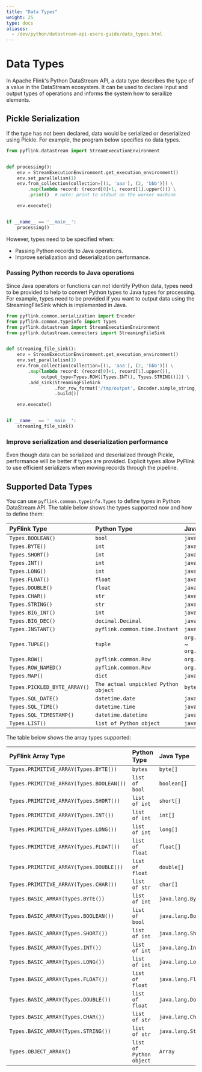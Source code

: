 ```yaml
---
title: "Data Types"
weight: 25
type: docs
aliases:
  - /dev/python/datastream-api-users-guide/data_types.html
---
```

<!--
Licensed to the Apache Software Foundation (ASF) under one
or more contributor license agreements.  See the NOTICE file
distributed with this work for additional information
regarding copyright ownership.  The ASF licenses this file
to you under the Apache License, Version 2.0 (the
"License"); you may not use this file except in compliance
with the License.  You may obtain a copy of the License at

  http://www.apache.org/licenses/LICENSE-2.0

Unless required by applicable law or agreed to in writing,
software distributed under the License is distributed on an
"AS IS" BASIS, WITHOUT WARRANTIES OR CONDITIONS OF ANY
KIND, either express or implied.  See the License for the
specific language governing permissions and limitations
under the License.
-->

# Data Types

In Apache Flink's Python DataStream API, a data type describes the type of a value in the DataStream ecosystem. 
It can be used to declare input and output types of operations and informs the system how to serailize elements. 

## Pickle Serialization

If the type has not been declared, data would be serialized or deserialized using Pickle. 
For example, the program below specifies no data types.

```python
from pyflink.datastream import StreamExecutionEnvironment


def processing():
    env = StreamExecutionEnvironment.get_execution_environment()
    env.set_parallelism(1)
    env.from_collection(collection=[(1, 'aaa'), (2, 'bbb')]) \
        .map(lambda record: (record[0]+1, record[1].upper())) \
        .print()  # note: print to stdout on the worker machine

    env.execute()


if __name__ == '__main__':
    processing()
```

However, types need to be specified when:

- Passing Python records to Java operations.
- Improve serialization and deserialization performance.

### Passing Python records to Java operations

Since Java operators or functions can not identify Python data, types need to be provided to help to convert Python types to Java types for processing.
For example, types need to be provided if you want to output data using the StreamingFileSink which is implemented in Java.

```python
from pyflink.common.serialization import Encoder
from pyflink.common.typeinfo import Types
from pyflink.datastream import StreamExecutionEnvironment
from pyflink.datastream.connectors import StreamingFileSink


def streaming_file_sink():
    env = StreamExecutionEnvironment.get_execution_environment()
    env.set_parallelism(1)
    env.from_collection(collection=[(1, 'aaa'), (2, 'bbb')]) \
        .map(lambda record: (record[0]+1, record[1].upper()),
             output_type=Types.ROW([Types.INT(), Types.STRING()])) \
        .add_sink(StreamingFileSink
                  .for_row_format('/tmp/output', Encoder.simple_string_encoder())
                  .build())

    env.execute()


if __name__ == '__main__':
    streaming_file_sink()

```

### Improve serialization and deserialization performance

Even though data can be serialized and deserialized through Pickle, performance will be better if types are provided.
Explicit types allow PyFlink to use efficient serializers when moving records through the pipeline.

## Supported Data Types

You can use `pyflink.common.typeinfo.Types` to define types in Python DataStream API. 
The table below shows the types supported now and how to define them:

| PyFlink Type |  Python Type |  Java Type |
|:-----------------|:-----------------------|:-----------------------|
|`Types.BOOLEAN()` | `bool` | `java.lang.Boolean` |
|`Types.BYTE()` | `int` | `java.lang.Byte` |
|`Types.SHORT()` | `int` | `java.lang.Short` |
|`Types.INT()` | `int` | `java.lang.Integer` |
|`Types.LONG()` | `int` | `java.lang.Long` |
|`Types.FLOAT()` | `float` | `java.lang.Float` |
|`Types.DOUBLE()` | `float` | `java.lang.Double` |
|`Types.CHAR()` | `str` | `java.lang.Character` |
|`Types.STRING()` | `str` | `java.lang.String` |
|`Types.BIG_INT()` | `int` | `java.math.BigInteger` |
|`Types.BIG_DEC()` | `decimal.Decimal` | `java.math.BigDecimal` |
|`Types.INSTANT()` | `pyflink.common.time.Instant` | `java.time.Instant` |
|`Types.TUPLE()` | `tuple` | `org.apache.flink.api.java.tuple.Tuple0` ~ `org.apache.flink.api.java.tuple.Tuple25` |
|`Types.ROW()` | `pyflink.common.Row` | `org.apache.flink.types.Row` |
|`Types.ROW_NAMED()` | `pyflink.common.Row` | `org.apache.flink.types.Row` |
|`Types.MAP()` | `dict` | `java.util.Map` |
|`Types.PICKLED_BYTE_ARRAY()` | `The actual unpickled Python object` | `byte[]` |
|`Types.SQL_DATE()` | `datetime.date` | `java.sql.Date` |
|`Types.SQL_TIME()` | `datetime.time` | `java.sql.Time` |
|`Types.SQL_TIMESTAMP()` | `datetime.datetime` | `java.sql.Timestamp` |
|`Types.LIST()` | `list of Python object` | `java.util.List` |

The table below shows the array types supported:

| PyFlink Array Type |  Python Type |  Java Type |
|:-----------------|:-----------------------|:-----------------------|
|`Types.PRIMITIVE_ARRAY(Types.BYTE())` | `bytes` | `byte[]` |
|`Types.PRIMITIVE_ARRAY(Types.BOOLEAN())` | `list of bool` | `boolean[]` |
|`Types.PRIMITIVE_ARRAY(Types.SHORT())` | `list of int` | `short[]` |
|`Types.PRIMITIVE_ARRAY(Types.INT())` | `list of int` | `int[]` |
|`Types.PRIMITIVE_ARRAY(Types.LONG())` | `list of int` | `long[]` |
|`Types.PRIMITIVE_ARRAY(Types.FLOAT())` | `list of float` | `float[]` |
|`Types.PRIMITIVE_ARRAY(Types.DOUBLE())` | `list of float` | `double[]` |
|`Types.PRIMITIVE_ARRAY(Types.CHAR())` | `list of str` | `char[]` |
|`Types.BASIC_ARRAY(Types.BYTE())` | `list of int` | `java.lang.Byte[]` |
|`Types.BASIC_ARRAY(Types.BOOLEAN())` | `list of bool` | `java.lang.Boolean[]` |
|`Types.BASIC_ARRAY(Types.SHORT())` | `list of int` | `java.lang.Short[]` |
|`Types.BASIC_ARRAY(Types.INT())` | `list of int` | `java.lang.Integer[]` |
|`Types.BASIC_ARRAY(Types.LONG())` | `list of int` | `java.lang.Long[]` |
|`Types.BASIC_ARRAY(Types.FLOAT())` | `list of float` | `java.lang.Float[]` |
|`Types.BASIC_ARRAY(Types.DOUBLE())` | `list of float` | `java.lang.Double[]` |
|`Types.BASIC_ARRAY(Types.CHAR())` | `list of str` | `java.lang.Character[]` |
|`Types.BASIC_ARRAY(Types.STRING())` | `list of str` | `java.lang.String[]` |
|`Types.OBJECT_ARRAY()` | `list of Python object` | `Array` |
